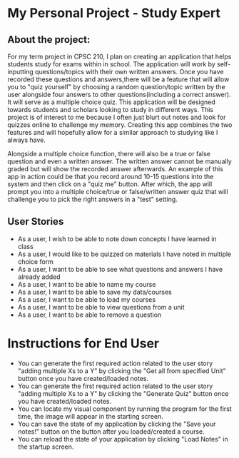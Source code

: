 # My Personal Project - Study Expert



## About the project:
For my term project in CPSC 210, I plan on creating an application that helps students study for exams within in school. The application will work by self-inputting questions/topics with their own written answers. Once you have recorded these questions and answers,there will be a feature that will allow you to "quiz yourself" by choosing a random question/topic written by the user alongside four answers to other questions(including a correct answer). It will serve as a multiple choice quiz. This application will be designed towards students and scholars looking to study in different ways. This project is of interest to me because I often just blurt out notes and look for quizzes online to challenge my memory. Creating this  app combines the two features and will hopefully allow for a similar approach to studying like I always have.

Alongside a multiple choice function, there will also be a true or false question and even a written answer. The written answer cannot be manually graded but will show the recorded answer afterwards. An example of this app in action could be that you record around 10-15 questions into the system and then click on a "quiz me" button. After which, the app will prompt you into a multiple choice/true or false/written answer quiz that will challenge you to pick the right answers in a "test" setting.

## User Stories
- As a user, I wish to be able to note down concepts I have learned in class
- As a user, I would like to be quizzed on materials I have noted in multiple choice form
- As a user, I want to be able to see what questions and answers I have already added
- As a user, I want to be able to name my course 
- As a user, I want to be able to save my data/courses 
- As a user, I want to be able to load my courses
- As a user, I want to be able to view questions from a unit
- As a user, I want to be able to remove a question

# Instructions for End User
- You can generate the first required action related to the user story "adding multiple Xs to a Y" by clicking the "Get all from specified Unit" button once you have created/loaded notes.
- You can generate the first required action related to the user story "adding multiple Xs to a Y" by clicking the "Generate Quiz" button once you have created/loaded notes. 
- You can locate my visual component by running the program for the first time, the image will appear in the starting screen.
- You can save the state of my application by clicking the "Save your notes!" button on the button after you loaded/created a course.
- You can reload the state of your application by clicking "Load Notes" in the startup screen.


